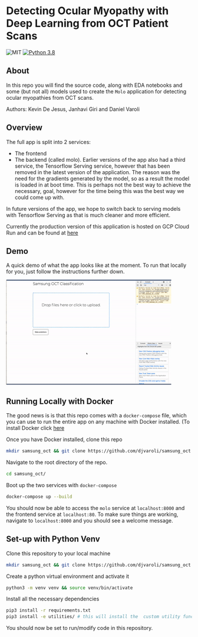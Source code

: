 # Detecting Ocular Myopathy with Deep Learning from OCT Patient Scans

![MIT](https://img.shields.io/github/license/djvaroli/samsung_oct)
[![Python 3.8](https://img.shields.io/badge/python-3.8-blue.svg)](https://www.python.org/downloads/release/python-380/)


## About
In this repo you will find the source code, along with EDA notebooks and some (but not all) models used to create the `Molo` application for detecting ocular myopathies from OCT scans.

Authors: Kevin De Jesus, Janhavi Giri and Daniel Varoli

## Overview
The full app is split into 2 services:

* The frontend
* The backend (called molo). 
Earlier versions of the app also had a third service, the Tensorflow Serving service, however that has been removed in the latest
version of the application. The reason was the need for the gradients generated by the model, so as a result the model is loaded in at boot time.
This is perhaps not the best way to achieve the necessary, goal, however for the time being this was the best way we could come up with. 

In future versions of the app, we hope to switch back to serving models with Tensorflow Serving as that is much cleaner and more efficient.

Currently the production version of this application is hosted on GCP Cloud Run and can be found at [here](https://samsung-oct-frontend-ckxu3m5cka-uc.a.run.app/)

## Demo
A quick demo of what the app looks like at the moment. To run that locally for you, just follow the instructions
further down.

![MOLO Demo](.github/readme-assets/demo.gif)

## Running Locally with Docker
The good news is is that this repo comes with a `docker-compose` file, which you can use to run the entire app on any machine with Docker installed.
(To install Docker click [here](https://docs.docker.com/get-docker/)

Once you have Docker installed, clone this repo 

```bash
mkdir samsung_oct && git clone https://github.com/djvaroli/samsung_oct.git samsung_oct/
```

Navigate to the root directory of the repo. 

```bash
cd samsung_oct/
```

Boot up the two services with `docker-compose`
```bash
docker-compose up --build
```

You should now be able to access the `molo` service at `localhost:8000` and the frontend service at `localhost:80`. 
To make sure things are working, navigate to `localhost:8000` and you should see a welcome message.

## Set-up with Python Venv
Clone this repository to your local machine
```bash
mkdir samsung_oct && git clone https://github.com/djvaroli/samsung_oct.git samsung_oct/
```

Create a python virtual environment and activate it
```bash
python3 -m venv venv && source venv/bin/activate
```

Install all the necessary dependencies
```bash
pip3 install -r requirements.txt
pip3 install -e utilities/ # this will install the  custom utility functions
```

You should now be set to run/modify code in this repository. 
